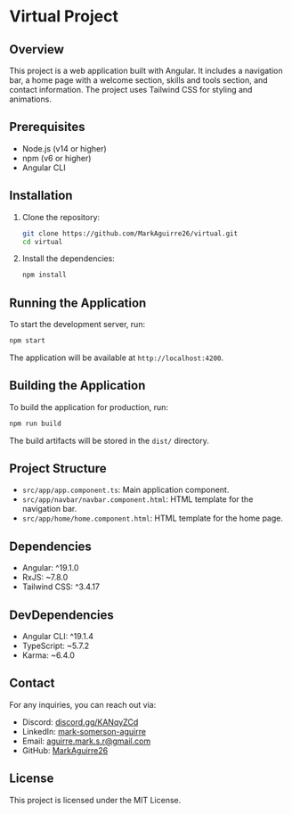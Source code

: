 # Virtual Project

## Overview
This project is a web application built with Angular. It includes a navigation bar, a home page with a welcome section, skills and tools section, and contact information. The project uses Tailwind CSS for styling and animations.

## Prerequisites
- Node.js (v14 or higher)
- npm (v6 or higher)
- Angular CLI

## Installation
1. Clone the repository:
   ```bash
   git clone https://github.com/MarkAguirre26/virtual.git
   cd virtual
   ```

2. Install the dependencies:
   ```bash
   npm install
   ```

## Running the Application
To start the development server, run:
```bash
npm start
```
The application will be available at `http://localhost:4200`.

## Building the Application
To build the application for production, run:
```bash
npm run build
```
The build artifacts will be stored in the `dist/` directory.


## Project Structure
- `src/app/app.component.ts`: Main application component.
- `src/app/navbar/navbar.component.html`: HTML template for the navigation bar.
- `src/app/home/home.component.html`: HTML template for the home page.

## Dependencies
- Angular: ^19.1.0
- RxJS: ~7.8.0
- Tailwind CSS: ^3.4.17

## DevDependencies
- Angular CLI: ^19.1.4
- TypeScript: ~5.7.2
- Karma: ~6.4.0

## Contact
For any inquiries, you can reach out via:
- Discord: [discord.gg/KANqyZCd](https://discord.gg/KANqyZCd)
- LinkedIn: [mark-somerson-aguirre](https://www.linkedin.com/in/mark-somerson-aguirre-a33991152/)
- Email: [aguirre.mark.s.r@gmail.com](mailto:aguirre.mark.s.r@gmail.com)
- GitHub: [MarkAguirre26](https://github.com/MarkAguirre26)

## License
This project is licensed under the MIT License.
